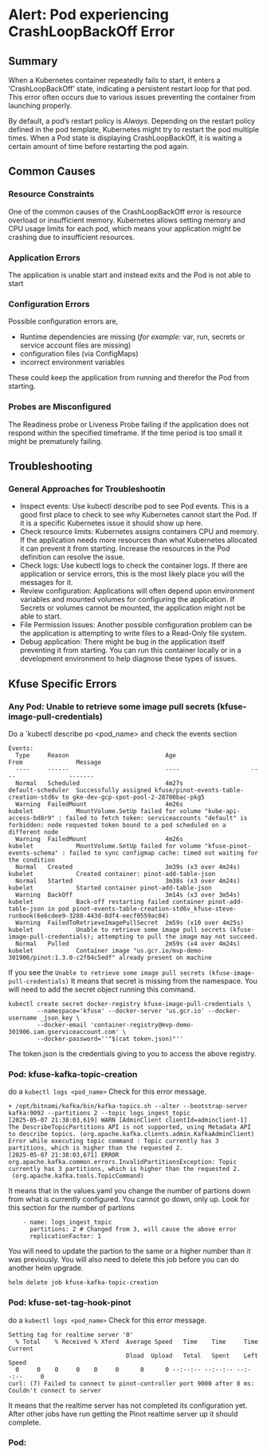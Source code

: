 # Alert: Pod experiencing CrashLoopBackOff Error

## Summary

When a Kubernetes container repeatedly fails to start, it enters a ‘CrashLoopBackOff’ state, indicating a persistent restart loop for that pod. This error often occurs due to various issues preventing the container from launching properly.

By default, a pod’s restart policy is *Always*. Depending on the restart policy defined in the pod template, Kubernetes might try to restart the pod multiple times. When a Pod state is displaying CrashLoopBackOff, it is waiting a certain amount of time before restarting the pod again. 

## Common Causes

### Resource Constraints

One of the common causes of the CrashLoopBackOff error is resource overload or insufficient memory. Kubernetes allows setting memory and CPU usage limits for each pod, which means your application might be crashing due to insufficient resources.

### Application Errors

The application is unable start and instead exits and the Pod is not able to start

### Configuration Errors

Possible configuration errors are,

* Runtime dependencies are missing (*for example:* var, run, secrets or service account files are missing)
* configuration files (via ConfigMaps)
* incorrect environment variables

These could keep the application from running and therefor the Pod from starting.

### Probes are Misconfigured

The Readiness probe or Liveness Probe failing if the application does not respond within the specified timeframe.  If the time period is too small it might be prematurely failing.

## Troubleshooting

### General Approaches for Troubleshootin

* Inspect events: Use kubectl describe pod <name-of-pod> to see Pod events.  This is a good first place to check to see why Kubernetes cannot start the Pod.  If it is a specific Kubernetes issue it should show up here.
* Check resource limits: Kubernetes assigns containers CPU and memory. If the application needs more resources than what Kubernetes allocated it can prevent it from starting. Increase the resources in the Pod definition can resolve the issue.
* Check logs: Use kubectl logs <name-of-pod> to check the container logs. If there are application or service errors, this is the most likely place you will the messages for it.
* Review configuration: Applications will often depend upon environment variables and mounted volumes for configuring the application.  If Secrets or volumes cannot be mounted, the application might not be able to start.
* File Permission Issues: Another possible configuration problem can be the application is attempting to write files to a Read-Only file system.
* Debug application: There might be bug in the application itself preventing it from starting. You can run this container locally or in a development environment to help diagnose these types of issues.

## Kfuse Specific Errors

### Any Pod: Unable to retrieve some image pull secrets (kfuse-image-pull-credentials)

Do a `kubectl describe po <pod_name> and check the events section

```
Events:
  Type     Reason                           Age                     From               Message
  ----     ------                           ----                    ----               -------
  Normal   Scheduled                        4m27s                   default-scheduler  Successfully assigned kfuse/pinot-events-table-creation-std6v to gke-dev-gcp-spot-pool-2-28700bac-pkg5
  Warning  FailedMount                      4m26s                   kubelet            MountVolume.SetUp failed for volume "kube-api-access-bd8r9" : failed to fetch token: serviceaccounts "default" is forbidden: node requested token bound to a pod scheduled on a different node
  Warning  FailedMount                      4m26s                   kubelet            MountVolume.SetUp failed for volume "kfuse-pinot-events-schema" : failed to sync configmap cache: timed out waiting for the condition
  Normal   Created                          3m39s (x3 over 4m24s)   kubelet            Created container: pinot-add-table-json
  Normal   Started                          3m38s (x3 over 4m24s)   kubelet            Started container pinot-add-table-json
  Warning  BackOff                          3m14s (x3 over 3m54s)   kubelet            Back-off restarting failed container pinot-add-table-json in pod pinot-events-table-creation-std6v_kfuse-steve-runbook(6e6cdee9-3288-443d-8df4-eecf0559ac04)
  Warning  FailedToRetrieveImagePullSecret  2m59s (x10 over 4m25s)  kubelet            Unable to retrieve some image pull secrets (kfuse-image-pull-credentials); attempting to pull the image may not succeed.
  Normal   Pulled                           2m59s (x4 over 4m24s)   kubelet            Container image "us.gcr.io/mvp-demo-301906/pinot:1.3.0-c2f04c5edf" already present on machine
```

If you see the `Unable to retrieve some image pull secrets (kfuse-image-pull-credentials)` It means that secret is missing from the namespace. You will need to add the secret object
running this command.

```
kubectl create secret docker-registry kfuse-image-pull-credentials \
        --namespace='kfuse' --docker-server 'us.gcr.io' --docker-username _json_key \
        --docker-email 'container-registry@mvp-demo-301906.iam.gserviceaccount.com' \
        --docker-password=''"$(cat token.json)"''
```

The token.json is the credentials giving to you to access the above registry.

### Pod: kfuse-kafka-topic-creation

do a `kubectl logs <pod_name>`  Check for this error message.

```
+ /opt/bitnami/kafka/bin/kafka-topics.sh --alter --bootstrap-server kafka:9092 --partitions 2 --topic logs_ingest_topic
[2025-05-07 21:38:03,619] WARN [AdminClient clientId=adminclient-1] The DescribeTopicPartitions API is not supported, using Metadata API to describe topics. (org.apache.kafka.clients.admin.KafkaAdminClient)
Error while executing topic command : Topic currently has 3 partitions, which is higher than the requested 2.
[2025-05-07 21:38:03,671] ERROR org.apache.kafka.common.errors.InvalidPartitionsException: Topic currently has 3 partitions, which is higher than the requested 2.
 (org.apache.kafka.tools.TopicCommand)
```

It means that in the values.yaml you change the number of partions down from what is currently configured.  You cannot go down, only up.  Look for this section for the number of partions

```
    - name: logs_ingest_topic
      partitions: 2 # Changed from 3, will cause the above error
      replicationFactor: 1
```
You will need to update the partion to the same or a higher number than it was previously.  You will also need to delete this job before you can do another helm upgrade.

`helm delete job kfuse-kafka-topic-creation`

### Pod: kfuse-set-tag-hook-pinot

do a `kubectl logs <pod_name>`  Check for this error message.

```
Setting tag for realtime server '0'
  % Total    % Received % Xferd  Average Speed   Time    Time     Time  Current
                                 Dload  Upload   Total   Spent    Left  Speed
  0     0    0     0    0     0      0      0 --:--:-- --:--:-- --:--:--     0
curl: (7) Failed to connect to pinot-controller port 9000 after 8 ms: Couldn't connect to server
```

It means that the realtime server has not completed its configuration yet.  After other jobs have run getting the Pinot realtime server up it should complete.

### Pod:
        
